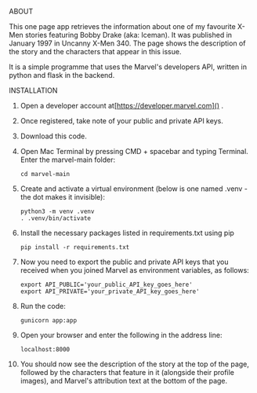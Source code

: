 ABOUT

This one page app retrieves the information about one of my favourite X-Men stories featuring Bobby Drake (aka: Iceman). It was published in January 1997 in Uncanny X-Men 340. The page shows the description of the story and the characters that appear in this issue.

It is a simple programme that uses the Marvel's developers API, written in python and flask in the backend.

INSTALLATION

1. Open a developer account at[https://developer.marvel.com]() .
2. Once registered, take note of your public and private API keys.
3. Download this code.
4. Open Mac Terminal by pressing CMD + spacebar and typing Terminal. Enter the marvel-main folder:

   ```
   cd marvel-main
   ```
5. Create and activate a virtual environment (below is one named .venv - the dot makes it invisible):

   ```
   python3 -m venv .venv
   . .venv/bin/activate
   ```
6. Install the necessary packages listed in requirements.txt using pip

   ```
   pip install -r requirements.txt
   ```
7. Now you need to export the public and private API keys that you received when you joined Marvel as environment variables, as follows:
   ```
   export API_PUBLIC='your_public_API_key_goes_here'
   export API_PRIVATE='your_private_API_key_goes_here'

7. Run the code:

   ```
   gunicorn app:app
   ```
8. Open your browser and enter the following in the address line:

   ```
   localhost:8000
   ```
9. You should now see the description of the story at the top of the page, followed by the characters that feature in it (alongside their profile images), and Marvel's attribution text at the bottom of the page.
